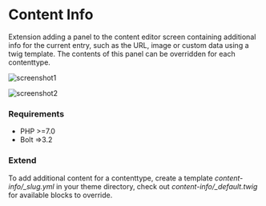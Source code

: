Content Info
============

Extension adding a panel to the content editor screen containing additional info for the current entry, such as the URL, image or custom data using a twig template. The contents of this panel can be overridden for each contenttype. 

![screenshot1](/screenshots/screeenshot1.png?raw=true)

![screenshot2](/screenshots/screeenshot2.png?raw=true)

### Requirements

* PHP >=7.0
* Bolt =>3.2

### Extend

To add additional content for a contenttype, create a template _content-info/\_slug.yml_ in your theme directory, check out _content-info/\_default.twig_ for available blocks to override.

